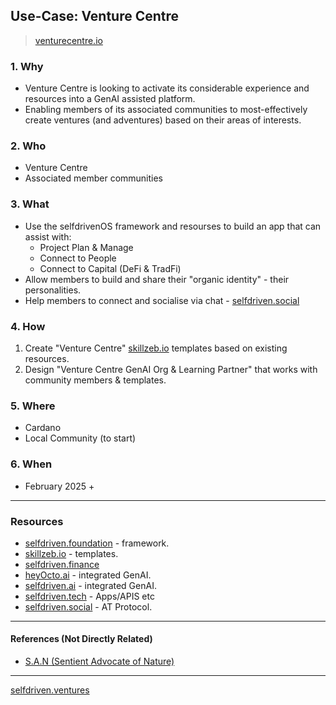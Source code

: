 ## Use-Case: Venture Centre

> [venturecentre.io](https://venturecentre.io)

### **1. Why**
- Venture Centre is looking to activate its considerable experience and resources into a GenAI assisted platform.
- Enabling members of its associated communities to most-effectively create ventures (and adventures) based on their areas of interests.

### **2. Who**
- Venture Centre
- Associated member communities

### **3. What**
- Use the selfdrivenOS framework and resourses to build an app that can assist with:
    - Project Plan & Manage
    - Connect to People
    - Connect to Capital (DeFi & TradFi)
- Allow members to build and share their "organic identity" - their personalities.
- Help members to connect and socialise via chat - [selfdriven.social](https://selfdriven.social)

### **4. How**
1. Create "Venture Centre" [skillzeb.io](https://skillzeb.io) templates based on existing resources.
2. Design "Venture Centre GenAI Org & Learning Partner" that works with community members & templates.

### **5. Where**
- Cardano
- Local Community (to start)

### **6. When**
- February 2025 +

----

### Resources
- [selfdriven.foundation](https://selfdriven.foundation) - framework.
- [skillzeb.io](https://skillseb.io) - templates.
- [selfdriven.finance](https://selfdriven.finance)
- [heyOcto.ai](https://heyocto.ai) - integrated GenAI.
- [selfdriven.ai](https://selfdriven.ai) - integrated GenAI.
- [selfdriven.tech](https://selfdriven.tech) - Apps/APIS etc
- [selfdriven.social](https://selfdriven.social) - AT Protocol.

----

#### References (Not Directly Related)
- [S.A.N (Sentient Advocate of Nature)](
https://www.ted.com/talks/goodbye_monkey_s_a_n_sentient_advocate_of_nature?user_email_address=61abaddfa729e7e7f1b679dd90d3aa69&lctg=6574c25f1c1f29f12c0f4373)

----
[selfdriven.ventures](https://selfdriven.ventures)


